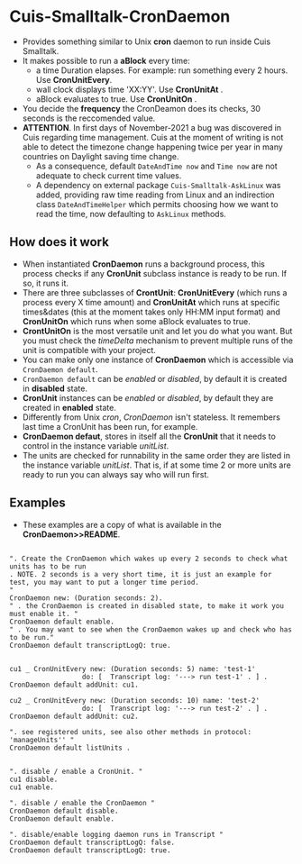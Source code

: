 # Cuis-Smalltalk-CronDaemon

* Provides something similar to Unix **cron** daemon to run inside Cuis Smalltalk.
* It makes possible to run a **aBlock** every time:
  *  a time Duration elapses. For example: run something every 2 hours. Use **CronUnitEvery**. 
  *  wall clock displays time 'XX:YY'. Use  **CronUnitAt** .  
  *  aBlock evaluates to true. Use **CronUnitOn** . 
* You decide the **frequency** the CronDeamon does its checks, 30 seconds is the reccomended value. 
* **ATTENTION**. In first days of November-2021 a bug was discovered in Cuis regarding time management. Cuis at the moment of writing
is not able to detect the timezone change happening twice per year in many countries on Daylight saving time change. 
  * As a consequence, default `DateAndTime now` and `Time now` are not adequate to check current time values. 
  * A dependency on external package `Cuis-Smalltalk-AskLinux` was added, providing raw time reading from Linux
    and an indirection class `DateAndTimeHelper` which permits choosing how we want to read the time, now defaulting to `AskLinux` methods. 

## How does it work

* When instantiated **CronDaemon**  runs a background process, this process checks if any **CronUnit** subclass
  instance is ready to be run. If so, it runs it.
* There are three subclasses of **CrontUnit**: **CronUnitEvery** (which runs a process every X time amount) and
  **CronUnitAt** which runs at specific times&dates (this at the moment takes only HH:MM input format) and **CronUnitOn** which runs when
  some aBlock evaluates to true. 
* **CrontUnitOn** is the most versatile unit and let you do what you want. But you must check the *timeDelta* mechanism
  to prevent multiple runs of the unit is compatible with your project.  
* You can make only one instance of **CronDaemon** which is accessible via `CronDaemon default`.
* `CronDaemon default` can be *enabled* or *disabled*, by default it is created in **disabled** state. 
* **CronUnit** instances can be *enabled* or *disabled*, by default they are created in **enabled** state.
* Differently from Unix *cron*, *CronDaemon* isn't stateless. It remembers last time a CronUnit has been run, for example.
* **CronDaemon defaut**, stores in itself all the **CronUnit** that it needs to control in the instance variable *unitList*. 
* The units are checked for runnability in the same order they are listed in the instance variable *unitList*. 
  That is, if at some time 2 or more units are ready to run you can always say who will run first.

## Examples 

* These examples are a copy of what is available in the **CronDaemon>>README**. 
```smalltalk 
				
". Create the CronDaemon which wakes up every 2 seconds to check what units has to be run
. NOTE. 2 seconds is a very short time, it is just an example for test, you may want to put a longer time period.
"
CronDaemon new: (Duration seconds: 2).
" . the CronDaemon is created in disabled state, to make it work you must enable it. "
CronDaemon default enable. 
" . You may want to see when the CronDaemon wakes up and check who has to be run."
CronDaemon default transcriptLogQ: true. 	


cu1 _ CronUnitEvery new: (Duration seconds: 5) name: 'test-1' 
	              do: [  Transcript log: '---> run test-1' . ] .
CronDaemon default addUnit: cu1.

cu2 _ CronUnitEvery new: (Duration seconds: 10) name: 'test-2' 
	              do: [  Transcript log: '---> run test-2' . ] .
CronDaemon default addUnit: cu2.
		
". see registered units, see also other methods in protocol: 'manageUnits'' "
CronDaemon default listUnits .			


". disable / enable a CronUnit. "
cu1 disable. 
cu1 enable.

". disable / enable the CronDaemon "
CronDaemon default disable. 
CronDaemon default enable. 

". disable/enable logging daemon runs in Transcript " 
CronDaemon default transcriptLogQ: false. 
CronDaemon default transcriptLogQ: true. 

```




